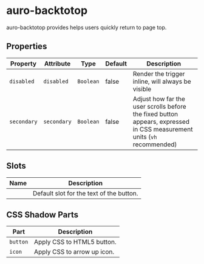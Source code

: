 # auro-backtotop

auro-backtotop provides helps users quickly return to page top.

## Properties

| Property    | Attribute   | Type      | Default | Description                                      |
|-------------|-------------|-----------|---------|--------------------------------------------------|
| `disabled`  | `disabled`  | `Boolean` | false   | Render the trigger inline, will always be visible |
| `secondary` | `secondary` | `Boolean` | false   | Adjust how far the user scrolls before the fixed button appears, expressed in CSS measurement units (`vh` recommended) |

## Slots

| Name | Description                              |
|------|------------------------------------------|
|      | Default slot for the text of the button. |

## CSS Shadow Parts

| Part     | Description                 |
|----------|-----------------------------|
| `button` | Apply CSS to HTML5 button.  |
| `icon`   | Apply CSS to arrow up icon. |
